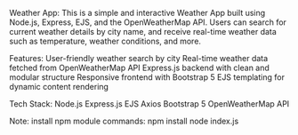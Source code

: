 Weather App:
This is a simple and interactive Weather App built using Node.js, Express, EJS, and the OpenWeatherMap API. Users can search for current weather details by city name, and receive real-time weather data such as temperature, weather conditions, and more.

Features:
User-friendly weather search by city
Real-time weather data fetched from OpenWeatherMap API
Express.js backend with clean and modular structure
Responsive frontend with Bootstrap 5
EJS templating for dynamic content rendering

Tech Stack:
Node.js
Express.js
EJS
Axios
Bootstrap 5
OpenWeatherMap API

Note: 
install npm module
commands:
npm install
node index.js

